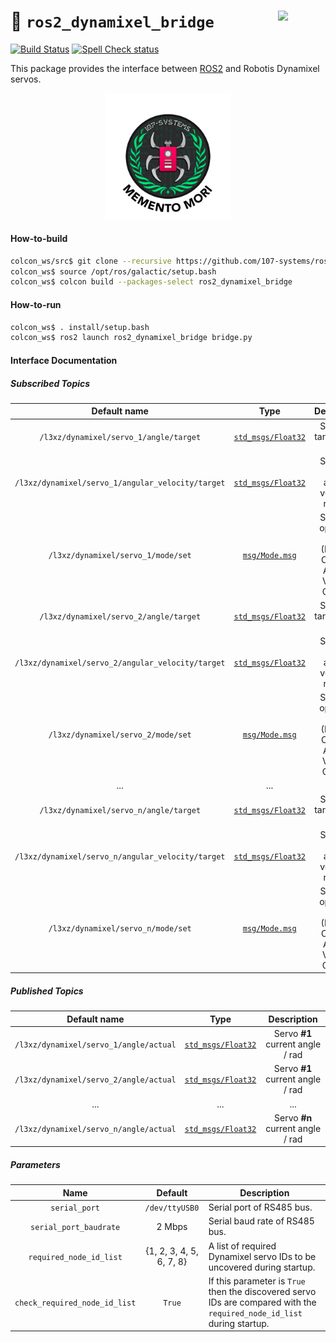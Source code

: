 <a href="https://107-systems.org/"><img align="right" src="https://raw.githubusercontent.com/107-systems/.github/main/logo/107-systems.png" width="15%"></a>
:floppy_disk: `ros2_dynamixel_bridge`
=====================================
[![Build Status](https://github.com/107-systems/ros2_dynamixel_bridge/actions/workflows/ros2.yml/badge.svg)](https://github.com/107-systems/ros2_dynamixel_bridge/actions/workflows/ros2.yml)
[![Spell Check status](https://github.com/107-systems/ros2_dynamixel_bridge/actions/workflows/spell-check.yml/badge.svg)](https://github.com/107-systems/ros2_dynamixel_bridge/actions/workflows/spell-check.yml)

This package provides the interface between [ROS2](https://github.com/ros2) and Robotis Dynamixel servos.

<p align="center">
  <a href="https://github.com/107-systems/l3xz"><img src="https://raw.githubusercontent.com/107-systems/.github/main/logo/l3xz-logo-memento-mori-github.png" width="40%"></a>
</p>

#### How-to-build
```bash
colcon_ws/src$ git clone --recursive https://github.com/107-systems/ros2_dynamixel_bridge
colcon_ws$ source /opt/ros/galactic/setup.bash
colcon_ws$ colcon build --packages-select ros2_dynamixel_bridge
```

#### How-to-run
```bash
colcon_ws$ . install/setup.bash
colcon_ws$ ros2 launch ros2_dynamixel_bridge bridge.py
```

#### Interface Documentation
##### Subscribed Topics
| Default name | Type | Description |
|:-:|:-:|:-:|
| `/l3xz/dynamixel/servo_1/angle/target` | [`std_msgs/Float32`](https://docs.ros2.org/foxy/api/std_msgs/msg/Float32.html) | Servo **#1** target angle / rad |
| `/l3xz/dynamixel/servo_1/angular_velocity/target` | [`std_msgs/Float32`](https://docs.ros2.org/foxy/api/std_msgs/msg/Float32.html) | Servo **#1** target angular velocity / rad/sec |
| `/l3xz/dynamixel/servo_1/mode/set` | [`msg/Mode.msg`](msg/Mode.msg) |  Servo **#1** operation mode (Position Control / Angular Velocity Control) |
| `/l3xz/dynamixel/servo_2/angle/target` | [`std_msgs/Float32`](https://docs.ros2.org/foxy/api/std_msgs/msg/Float32.html) | Servo **#2** target angle / rad |
| `/l3xz/dynamixel/servo_2/angular_velocity/target` | [`std_msgs/Float32`](https://docs.ros2.org/foxy/api/std_msgs/msg/Float32.html) | Servo **#2** target angular velocity / rad/sec |
| `/l3xz/dynamixel/servo_2/mode/set` | [`msg/Mode.msg`](msg/Mode.msg) |  Servo **#2** operation mode (Position Control / Angular Velocity Control) |
| ... | ... | ... |
| `/l3xz/dynamixel/servo_n/angle/target` | [`std_msgs/Float32`](https://docs.ros2.org/foxy/api/std_msgs/msg/Float32.html) | Servo **#n** target angle / rad |
| `/l3xz/dynamixel/servo_n/angular_velocity/target` | [`std_msgs/Float32`](https://docs.ros2.org/foxy/api/std_msgs/msg/Float32.html) | Servo **#n** target angular velocity / rad/sec |
| `/l3xz/dynamixel/servo_n/mode/set` | [`msg/Mode.msg`](msg/Mode.msg) |  Servo **#n** operation mode (Position Control / Angular Velocity Control) |

##### Published Topics
| Default name | Type | Description |
|:-:|:-:|:-:|
| `/l3xz/dynamixel/servo_1/angle/actual` | [`std_msgs/Float32`](https://docs.ros2.org/foxy/api/std_msgs/msg/Float32.html) | Servo **#1** current angle / rad |
| `/l3xz/dynamixel/servo_2/angle/actual` | [`std_msgs/Float32`](https://docs.ros2.org/foxy/api/std_msgs/msg/Float32.html) | Servo **#1** current angle / rad |
| ... | ... | ... |
| `/l3xz/dynamixel/servo_n/angle/actual` | [`std_msgs/Float32`](https://docs.ros2.org/foxy/api/std_msgs/msg/Float32.html) | Servo **#n** current angle / rad |

##### Parameters
| Name | Default | Description |
|:-:|:-:|-|
| `serial_port` | `/dev/ttyUSB0` | Serial port of RS485 bus. |
| `serial_port_baudrate` | 2 Mbps | Serial baud rate of RS485 bus. |
| `required_node_id_list` | {1, 2, 3, 4, 5, 6, 7, 8} | A list of required Dynamixel servo IDs to be uncovered during startup. |
| `check_required_node_id_list` | `True` | If this parameter is `True` then the discovered servo IDs are compared with the `required_node_id_list` during startup. |
